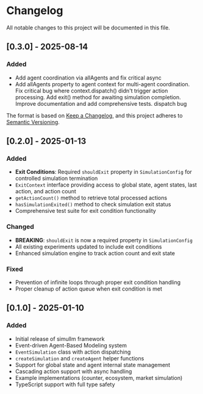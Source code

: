 # Changelog

All notable changes to this project will be documented in this file.

## [0.3.0] - 2025-08-14

### Added
- Add agent coordination via allAgents and fix critical async
- Add allAgents property to agent context for multi-agent coordination. Fix critical bug where context.dispatch() didn't trigger action processing. Add exit() method for awaiting simulation completion. Improve documentation and add comprehensive tests.  dispatch bug

The format is based on [Keep a Changelog](https://keepachangelog.com/en/1.0.0/),
and this project adheres to [Semantic Versioning](https://semver.org/spec/v2.0.0.html).

## [0.2.0] - 2025-01-13

### Added
- **Exit Conditions**: Required `shouldExit` property in `SimulationConfig` for controlled simulation termination
- `ExitContext` interface providing access to global state, agent states, last action, and action count
- `getActionCount()` method to retrieve total processed actions
- `hasSimulationExited()` method to check simulation exit status
- Comprehensive test suite for exit condition functionality

### Changed
- **BREAKING**: `shouldExit` is now a required property in `SimulationConfig`
- All existing experiments updated to include exit conditions
- Enhanced simulation engine to track action count and exit state

### Fixed
- Prevention of infinite loops through proper exit condition handling
- Proper cleanup of action queue when exit condition is met

## [0.1.0] - 2025-01-10

### Added
- Initial release of simullm framework
- Event-driven Agent-Based Modeling system
- `EventSimulation` class with action dispatching
- `createSimulation` and `createAgent` helper functions
- Support for global state and agent internal state management
- Cascading action support with async handling
- Example implementations (counter, ecosystem, market simulation)
- TypeScript support with full type safety